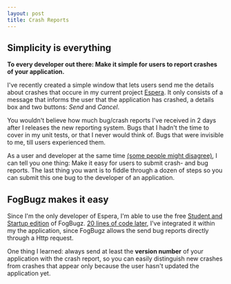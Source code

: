 ```yaml
---
layout: post
title: Crash Reports
---
```


## Simplicity is everything

**To every developer out there: Make it simple for users to report crashes of your application.**

I've recently created a simple window that lets users send me the details about crashes that occure in my current project [Espera](http://https://github.com/flagbug/Espera). It only consists of a message that informs the user that the application has crashed, a details box and two buttons: *Send* and *Cancel*.

You wouldn't believe how much bug/crash reports I've received in 2 days after I releases the new reporting system. Bugs that I hadn't the time to cover in my unit tests, or that I never would think of.  Bugs that were invisible to me, till users experienced them.

As a user and developer at the same time [(some people might disagree)](http://www.codinghorror.com/blog/2004/09/the-rise-and-fall-of-homo-logicus.html), I can tell you one thing: Make it easy for users to submit crash- and bug reports. The last thing you want is to fiddle through a dozen of steps so you can submit this one bug to the developer of an application.

## FogBugz makes it easy

Since I'm the only developer of Espera, I'm able to use the free [Student and Startup edition](http://www.fogcreek.com/fogbugz/StudentAndStartup.html)  of FogBugz. [20 lines of code later](https://github.com/flagbug/Espera/blob/92dc8d98b38bd7a96ec317be0893e47da2438fad/Espera/Espera.Services/FogBugzService.cs), I've integrated it within my the application, since FogBugz allows the send bug reports directly through a Http request.

One thing I learned: always send at least the **version number** of your application with the crash report, so you can easily distinguish new crashes from crashes that appear only because the user hasn't updated the application yet.